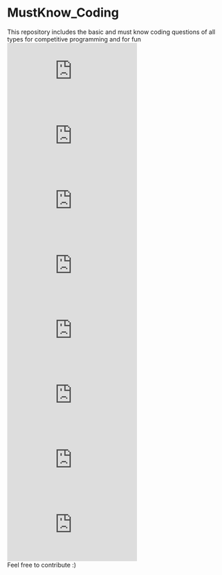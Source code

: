 # MustKnow_Coding
This repository includes the basic and must know coding questions of all types for competitive programming and for fun\
[![First Non Repeated Character](https://github.com/sreejithsankar55/MustKnow_Coding/blob/master/FIrstnonRepeatchar.cpp)](https://github.com/sreejithsankar55/MustKnow_Coding/blob/master/FIrstnonRepeatchar.cpp)\
[![Extract 2 Non repeated Nos from repeated in O(1) space](https://github.com/sreejithsankar55/MustKnow_Coding/blob/master/Extract_2_non_repeat_no.cpp)](https://github.com/sreejithsankar55/MustKnow_Coding/blob/master/Extract_2_non_repeat_no.cpp)\
[![Find next greater number with same set of digits](https://github.com/sreejithsankar55/MustKnow_Coding/blob/master/NextGreaterElementIII.cpp)](https://github.com/sreejithsankar55/MustKnow_Coding/blob/master/NextGreaterElementIII.cpp)\
[![Dutch National Flag (0,1,2 - sort )](https://github.com/sreejithsankar55/MustKnow_Coding/blob/master/DutchNationalFlag.cpp)](https://github.com/sreejithsankar55/MustKnow_Coding/blob/master/DutchNationalFlag.cpp)\
[![Find the set bits](https://github.com/sreejithsankar55/MustKnow_Coding/blob/master/Set_bits.cpp)](https://github.com/sreejithsankar55/MustKnow_Coding/blob/master/Set_bits.cpp)\
[![Createtree](https://github.com/sreejithsankar55/MustKnow_Coding/blob/master/%7C%7CCreatetree%7C%7C.cpp)](https://github.com/sreejithsankar55/MustKnow_Coding/blob/master/%7C%7CCreatetree%7C%7C.cpp)\
[![Right View of Binary tree](https://github.com/sreejithsankar55/MustKnow_Coding/blob/master/RightViewBinaryTree.cpp)](https://github.com/sreejithsankar55/MustKnow_Coding/blob/master/RightViewBinaryTree.cpp)\
[![Count Connected islands](https://github.com/sreejithsankar55/MustKnow_Coding/blob/master/ConnectedIslands.cpp)](https://github.com/sreejithsankar55/MustKnow_Coding/blob/master/ConnectedIslands.cpp)\
Feel free to contribute :)
